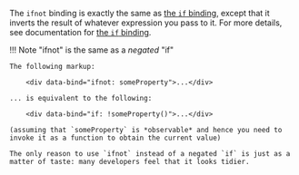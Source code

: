 The `ifnot` binding is exactly the same as [the `if` binding](if-binding.md), except that it inverts the result of whatever expression you pass to it. For more details, see documentation for [the `if` binding](if-binding.md).

!!! Note
    "ifnot" is the same as a *negated* "if"

    The following markup:

        <div data-bind="ifnot: someProperty">...</div>

    ... is equivalent to the following:

        <div data-bind="if: !someProperty()">...</div>

    (assuming that `someProperty` is *observable* and hence you need to invoke it as a function to obtain the current value)

    The only reason to use `ifnot` instead of a negated `if` is just as a matter of taste: many developers feel that it looks tidier.
